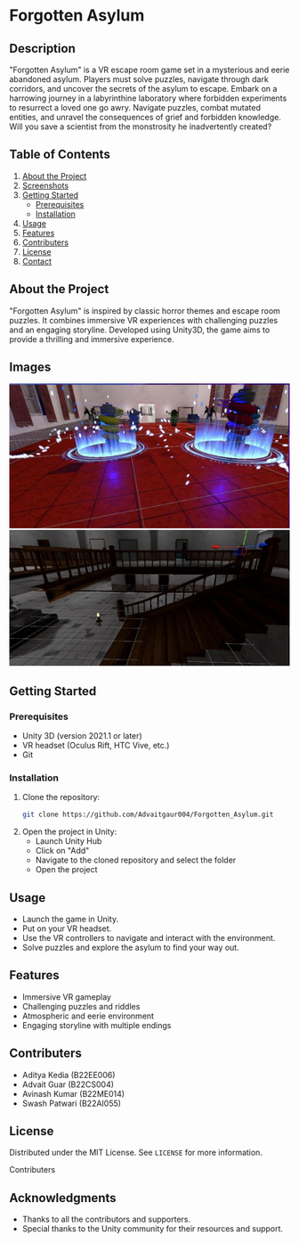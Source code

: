 # Forgotten Asylum

## Description

"Forgotten Asylum" is a VR escape room game set in a mysterious and eerie abandoned asylum. Players must solve puzzles, navigate through dark corridors, and uncover the secrets of the asylum to escape.
Embark on a harrowing journey in a labyrinthine laboratory where forbidden experiments to resurrect a loved one go awry. Navigate puzzles, combat mutated entities, and unravel the consequences of grief and forbidden knowledge. Will you save a scientist from the monstrosity he inadvertently created?

## Table of Contents

1. [About the Project](#about-the-project)
2. [Screenshots](#screenshots)
3. [Getting Started](#getting-started)
    - [Prerequisites](#prerequisites)
    - [Installation](#installation)
4. [Usage](#usage)
5. [Features](#features)
6. [Contributers](#contributing)
7. [License](#license)
8. [Contact](#contact)

## About the Project

"Forgotten Asylum" is inspired by classic horror themes and escape room puzzles. It combines immersive VR experiences with challenging puzzles and an engaging storyline. Developed using Unity3D, the game aims to provide a thrilling and immersive experience.

## Images

![Screenshot1](https://github.com/Advaitgaur004/Forgotten_Asylum/blob/main/media/Screenshot%202024-06-14%20193548.png)
![Screenshot2](https://github.com/Advaitgaur004/Forgotten_Asylum/blob/main/media/Screenshot%202024-06-14%20193636.png)

## Getting Started

### Prerequisites

- Unity 3D (version 2021.1 or later)
- VR headset (Oculus Rift, HTC Vive, etc.)
- Git

### Installation

1. Clone the repository:
    ```sh
    git clone https://github.com/Advaitgaur004/Forgotten_Asylum.git
    ```
2. Open the project in Unity:
    - Launch Unity Hub
    - Click on "Add"
    - Navigate to the cloned repository and select the folder
    - Open the project

## Usage

- Launch the game in Unity.
- Put on your VR headset.
- Use the VR controllers to navigate and interact with the environment.
- Solve puzzles and explore the asylum to find your way out.

## Features

- Immersive VR gameplay
- Challenging puzzles and riddles
- Atmospheric and eerie environment
- Engaging storyline with multiple endings

## Contributers

- Aditya Kedia (B22EE006)
- Advait Guar (B22CS004)
- Avinash Kumar (B22ME014)
- Swash Patwari (B22AI055)
  
## License

Distributed under the MIT License. See `LICENSE` for more information.

Contributers 

## Acknowledgments

- Thanks to all the contributors and supporters.
- Special thanks to the Unity community for their resources and support.
